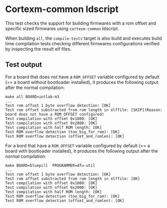 Cortexm-common ldscript
=======================

This test checks the support for building firmwares with a rom offset and
specific sized firmwares using `cortexm-common` ldscript.

When building `all`, the `compile-tests` target is also build and executes build
time compilation tests checking different firmwares configurations verified by
inspecting the result elf files.


Test output
-----------

For a board that does not have a `ROM_OFFSET` variable configured by default
(== a board without bootloader installed), it produces the following output
after the normal compilation:

```
make all BOARD=iotlab-m3
...
Test rom offset 1 byte overflow detection: [OK]
Test rom offset substracted from rom length in elffile: [SKIP](Reason: board does not have a ROM_OFFSET configured)
Test compilation with offset 0x1000: [OK]
Test compilation with offset 0x2000: [OK]
Test compilation with half ROM length: [OK]
Test ROM overflow detection (too_big_for_rom): [OK]
Test ROM overflow detection (offset_and_romlen): [OK]
```

For a bord that have a `ROM_OFFSET` variable configured by default (== a board
with bootloader installed), it produces the following output after the normal
compilation:

```
make BOARD=bluepill  PROGRAMMER=dfu-util
...
Test rom offset 1 byte overflow detection: [OK]
Test rom offset substracted from rom length in elffile: [OK]
Test compilation with offset 0x1000: [OK]
Test compilation with offset 0x2000: [OK]
Test compilation with half ROM length: [OK]
Test ROM overflow detection (too_big_for_rom): [OK]
Test ROM overflow detection (offset_and_romlen): [OK]
```
